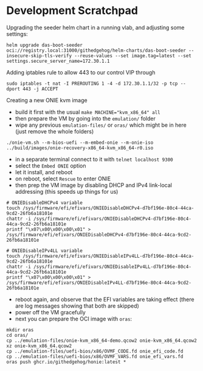 # Development Scratchpad

Upgrading the seeder helm chart in a running vlab, and adjusting some settings:

```shell
helm upgrade das-boot-seeder oci://registry.local:31000/githedgehog/helm-charts/das-boot-seeder --insecure-skip-tls-verify --reuse-values --set image.tag=latest --set settings.secure_server_name=172.30.1.1
```

Adding iptables rule to allow 443 to our control VIP through

```shell
sudo iptables -t nat -I PREROUTING 1 -4 -d 172.30.1.1/32 -p tcp --dport 443 -j ACCEPT
```

Creating a new ONIE kvm image

- build it first with the usual `make MACHINE="kvm_x86_64" all`
- then prepare the VM by going into the `emulation/` folder
- wipe any previous `emulation-files/` or `oras/` which might be in here (just remove the whole folders)

```shell
./onie-vm.sh --m-bios-uefi --m-embed-onie --m-onie-iso ../build/images/onie-recovery-x86_64-kvm_x86_64-r0.iso
```

- in a separate terminal connect to it with `telnet localhost 9300`
- select the `Embed ONIE` option
- let it install, and reboot
- on reboot, select `Rescue` to enter ONIE
- then prep the VM image by disabling DHCP and IPv4 link-local addressing (this speeds up things for us)

```shell
# ONIEDisableDHCPv4 variable
touch /sys/firmware/efi/efivars/ONIEDisableDHCPv4-d7bf196e-80c4-44ca-9cd2-26fb6a18101e
chattr -i /sys/firmware/efi/efivars/ONIEDisableDHCPv4-d7bf196e-80c4-44ca-9cd2-26fb6a18101e
printf "\x07\x00\x00\x00\x01" > /sys/firmware/efi/efivars/ONIEDisableDHCPv4-d7bf196e-80c4-44ca-9cd2-26fb6a18101e

# ONIEDisableIPv4LL variable
touch /sys/firmware/efi/efivars/ONIEDisableIPv4LL-d7bf196e-80c4-44ca-9cd2-26fb6a18101e
chattr -i /sys/firmware/efi/efivars/ONIEDisableIPv4LL-d7bf196e-80c4-44ca-9cd2-26fb6a18101e
printf "\x07\x00\x00\x00\x01" > /sys/firmware/efi/efivars/ONIEDisableIPv4LL-d7bf196e-80c4-44ca-9cd2-26fb6a18101e
```

- reboot again, and observe that the EFI variables are taking effect (there are log messages showing that both are skipped)
- power off the VM gracefully
- next you can prepare the OCI image with `oras`:

```shell
mkdir oras
cd oras/
cp ../emulation-files/onie-kvm_x86_64-demo.qcow2 onie-kvm_x86_64.qcow2
xz onie-kvm_x86_64.qcow2 
cp ../emulation-files/uefi-bios/x86/OVMF_CODE.fd onie_efi_code.fd
cp ../emulation-files/uefi-bios/x86/OVMF_VARS.fd onie_efi_vars.fd
oras push ghcr.io/githedgehog/honie:latest *
```

